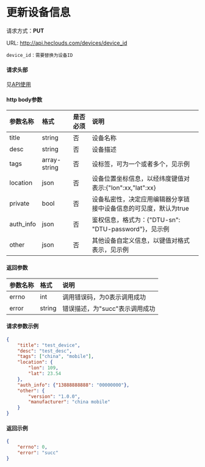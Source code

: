 # 更新设备信息

请求方式：**PUT**

URL: http://api.heclouds.com/devices/device_id
 
    device_id：需要替换为设备ID

#### 请求头部
见[API使用](/book/application-develop/api/api-usage.md)

#### http body参数
参数名称 | 格式 | 是否必须 | 说明
:- | :- | :- | :- 
title | string | 否 | 设备名称
desc | string | 否 | 设备描述
tags | array-string | 否 | 设标签，可为一个或者多个，见示例
location | json | 否 | 设备位置坐标信息，以经纬度键值对表示:{"lon":xx,"lat":xx}
private | bool | 否 | 设备私密性，决定应用编辑器分享链接中设备信息的可见度，默认为true
auth_info | json | 否 | 鉴权信息，格式为：{"DTU-sn": "DTU-password"}，见示例
other | json | 否 | 其他设备自定义信息，以键值对格式表示，见示例



#### 返回参数
参数名称 | 格式 | 说明
:- | :- | :- 
errno | int | 调用错误码，为0表示调用成功
error | string | 错误描述，为"succ"表示调用成功


#### 请求参数示例
```json
{
	"title": "test_device",
	"desc": "test_desc",
	"tags": ["china", "mobile"],
	"location": {
		"lon": 109,
		"lat": 23.54
	},
	"auth_info": {"13888888888": "00000000"},
	"other": {
		"version": "1.0.0",
		"manufacturer": "china mobile"
	}
}
```

#### 返回示例
```json
{
	"errno": 0,
	"error": "succ"
}
```
